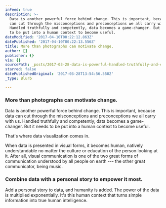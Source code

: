 ```yaml
---
inFeed: true
description: >-
  Data is another powerful force behind change. This is important, because data
  can cut through the misconceptions and preconceptions we all carry with us.
  Handled truthfully and competently, data becomes a game-changer. But it needs
  to be put into a human context to become useful.
dateModified: '2017-04-10T00:22:12.863Z'
datePublished: '2017-04-10T00:22:13.556Z'
title: More than photographs can motivate change.
author: []
publisher: {}
via: {}
sourcePath: _posts/2017-03-28-data-is-powerful-handled-truthfully-and-competently-it-b.md
starred: false
datePublishedOriginal: '2017-03-28T13:54:56.550Z'
_type: Blurb

---
```

### More than photographs can motivate change.

Data is another powerful force behind change. This is important, because data can cut through the misconceptions and preconceptions we all carry with us. Handled truthfully and competently, data becomes a game-changer. But it needs to be put into a human context to become useful.

That's where data visualization comes in.

When data is presented in visual forms, it becomes human, natively understandable no matter the culture or education of the person looking at it. After all, visual communication is one of the two great forms of communication understood by all people on earth --- the other great communicator, being music.

### Combine data with a personal story to empower it most.

Add a personal story to data, and humanity is added. The power of the data is multiplied exponentially. It's this human context that turns simple information into true human intelligence.